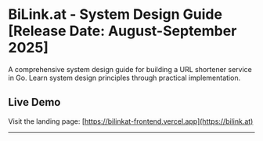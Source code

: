 # BiLink.at - System Design Guide [Release Date: August-September 2025]

A comprehensive system design guide for building a URL shortener service in Go. Learn system design principles through practical implementation.

## Live Demo

Visit the landing page: [https://bilinkat-frontend.vercel.app](https://bilink.at)

---
